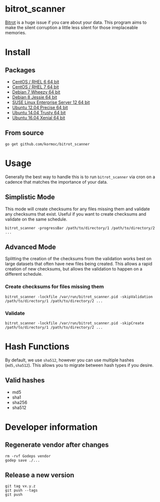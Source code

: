 # bitrot_scanner

[Bitrot](https://arstechnica.com/information-technology/2014/01/bitrot-and-atomic-cows-inside-next-gen-filesystems/) is a huge issue if you care about your data.
This program aims to make the silent corruption a little less silent for those irreplaceable memories.

# Install

## Packages

 * [CentOS / RHEL 6 64 bit](https://packager.io/gh/kormoc/bitrot_scanner/install#centos-6-bitrot-scanner)
 * [CentOS / RHEL 7 64 bit](https://packager.io/gh/kormoc/bitrot_scanner/install?bid=12#centos-7-bitrot-scanner)
 * [Debian 7 Wheezy 64 bit](https://packager.io/gh/kormoc/bitrot_scanner/install#debian-7-bitrot-scanner)
 * [Debian 8 Jessie 64 bit](https://packager.io/gh/kormoc/bitrot_scanner/install?bid=12#debian-8-bitrot-scanner)
 * [SUSE Linux Enterprise Server 12 64 bit](https://packager.io/gh/kormoc/bitrot_scanner/install?bid=12#sles-12-bitrot-scanner)
 * [Ubuntu 12.04 Precise 64 bit](https://packager.io/gh/kormoc/bitrot_scanner/install?bid=12#ubuntu-12-04-bitrot-scanner)
 * [Ubuntu 14.04 Trusty 64 bit](https://packager.io/gh/kormoc/bitrot_scanner/install#ubuntu-14-04-bitrot-scanner)
 * [Ubuntu 16.04 Xenial 64 bit](https://packager.io/gh/kormoc/bitrot_scanner/install#ubuntu-16-04-bitrot-scanner)

## From source

`go get github.com/kormoc/bitrot_scanner`

# Usage

Generally the best way to handle this is to run `bitrot_scanner` via cron on a cadence that matches the importance of your data.

## Simplistic Mode

This mode will create checksums for any files missing them and validate any checksums that exist. Useful if you want to create checksums and validate on the same schedule.

`bitrot_scanner -progressBar /path/to/directory/1 /path/to/directory/2 ...`

## Advanced Mode

Splitting the creation of the checksums from the validation works best on large datasets that often have new files being created.
This allows a rapid creation of new checksums, but allows the validation to happen on a different schedule.

### Create checksums for files missing them

`bitrot_scanner -lockfile /var/run/bitrot_scanner.pid -skipValidation /path/to/directory/1 /path/to/directory/2 ...`

### Validate

`bitrot_scanner -lockfile /var/run/bitrot_scanner.pid -skipCreate /path/to/directory/1 /path/to/directory/2 ...`

# Hash Functions

By default, we use `sha512`, however you can use multiple hashes (`md5,sha512`). This allows you to migrate between hash types if you desire.

## Valid hashes

 * md5
 * sha1
 * sha256
 * sha512

# Developer information

## Regenerate vendor after changes

```
rm -rvf Godeps vendor
godep save ./...
```

## Release a new version

```
git tag vx.y.z
git push --tags
git push
```
